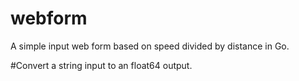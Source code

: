 # webform

A simple input web form based on speed divided by distance in Go.

#Convert a string input to an float64 output.
